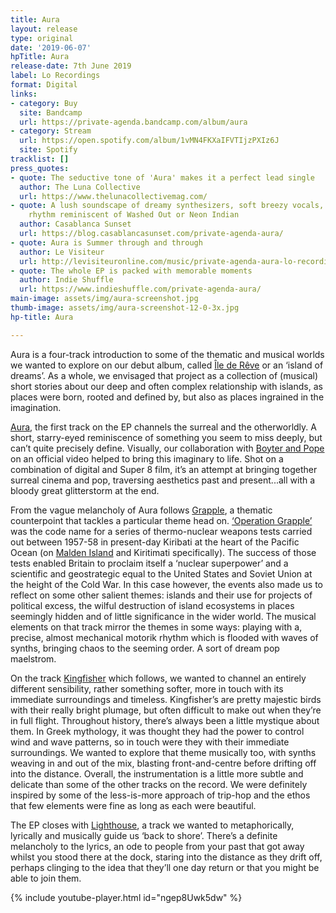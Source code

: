 ```yaml
---
title: Aura
layout: release
type: original
date: '2019-06-07'
hpTitle: Aura
release-date: 7th June 2019
label: Lo Recordings
format: Digital
links:
- category: Buy
  site: Bandcamp
  url: https://private-agenda.bandcamp.com/album/aura
- category: Stream
  url: https://open.spotify.com/album/1vMN4FKXaIFVTIjzPXIz6J
  site: Spotify
tracklist: []
press_quotes:
- quote: The seductive tone of 'Aura' makes it a perfect lead single
  author: The Luna Collective
  url: https://www.thelunacollectivemag.com/
- quote: A lush soundscape of dreamy synthesizers, soft breezy vocals, and pulsating
    rhythm reminiscent of Washed Out or Neon Indian
  author: Casablanca Sunset
  url: https://blog.casablancasunset.com/private-agenda-aura/
- quote: Aura is Summer through and through
  author: Le Visiteur
  url: http://levisiteuronline.com/music/private-agenda-aura-lo-recordings-2/?fbclid=IwAR37aQScgNQNtiMyQ7aqvWHq8O64eXn2tUiwfcvk-m3K7hiaYQnHKvzdnZQ
- quote: The whole EP is packed with memorable moments
  author: Indie Shuffle
  url: https://www.indieshuffle.com/private-agenda-aura/
main-image: assets/img/aura-screenshot.jpg
thumb-image: assets/img/aura-screenshot-12-0-3x.jpg
hp-title: Aura

---
```

Aura is a four-track introduction to some of the thematic and musical worlds we wanted to explore on our debut album, called [Île de Rêve](https://private-agenda.com/discography/Ile-de-Reve/) or an ‘island of dreams’. As a whole, we envisaged that project as a collection of (musical) short stories about our deep and often complex relationship with islands, as places were born, rooted and defined by, but also as places ingrained in the imagination.

[Aura](https://www.youtube.com/watch?v=ngep8Uwk5dw), the first track on the EP channels the surreal and the otherworldly. A short, starry-eyed reminiscence of something you seem to miss deeply, but can’t quite precisely define. Visually, our collaboration with [Boyter and Pope](https://vimeo.com/boyterandpopefilms) on an official video helped to bring this imaginary to life. Shot on a combination of digital and Super 8 film, it’s an attempt at bringing together surreal cinema and pop, traversing aesthetics past and present...all with a bloody great glitterstorm at the end.

From the vague melancholy of Aura follows [Grapple](https://open.spotify.com/track/0n2KoophCMcLu7AJMvD8Lp), a thematic counterpoint that tackles a particular theme head on. [‘Operation Grapple’](https://press.anu.edu.au/publications/series/pacific/grappling-bomb) was the code name for a series of thermo-nuclear weapons tests carried out between 1957-58 in present-day Kiribati at the heart of the Pacific Ocean (on [Malden Island](https://en.wikipedia.org/wiki/Malden_Island) and Kiritimati specifically). The success of those tests enabled Britain to proclaim itself a ‘nuclear superpower’ and a scientific and geostrategic equal to the United States and Soviet Union at the height of the Cold War. In this case however, the events also made us to reflect on some other salient themes: islands and their use for projects of political excess, the wilful destruction of island ecosystems in places seemingly hidden and of little significance in the wider world. The musical elements on that track mirror the themes in some ways: playing with a, precise, almost mechanical motorik rhythm which is flooded with waves of synths, bringing chaos to the seeming order. A sort of dream pop maelstrom.

On the track [Kingfisher](https://open.spotify.com/track/55zWtJ5IftjMWT7XNSzSMu) which follows, we wanted to channel an entirely different sensibility, rather something softer, more in touch with its immediate surroundings and timeless. Kingfisher’s are pretty majestic birds with their really bright plumage, but often difficult to make out when they’re in full flight. Throughout history, there’s always been a little mystique about them. In Greek mythology, it was thought they had the power to control wind and wave patterns, so in touch were they with their immediate surroundings. We wanted to explore that theme musically too, with synths weaving in and out of the mix, blasting front-and-centre before drifting off into the distance. Overall, the instrumentation is a little more subtle and delicate than some of the other tracks on the record. We were definitely inspired by some of the less-is-more approach of trip-hop and the ethos that few elements were fine as long as each were beautiful.

The EP closes with [Lighthouse](https://open.spotify.com/track/1BGVZrj4TTLLSQdG9RCHgd), a track we wanted to metaphorically, lyrically and musically guide us ‘back to shore’. There’s a definite melancholy to the lyrics, an ode to people from your past that got away whilst you stood there at the dock, staring into the distance as they drift off, perhaps clinging to the idea that they’ll one day return or that you might be able to join them.

{% include youtube-player.html id="ngep8Uwk5dw" %}